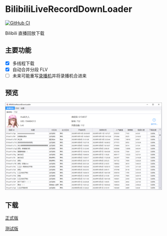# BilibiliLiveRecordDownLoader
[![GitHub CI](https://github.com/HMBSbige/BilibiliLiveRecordDownLoader/workflows/GitHub%20CI/badge.svg)](https://github.com/HMBSbige/BilibiliLiveRecordDownLoader/actions)

Bilibili 直播回放下载

## 主要功能
- [x] 多线程下载
- [x] 自动合并分段 FLV
- [ ] 未来可能重写[录播机](https://github.com/HMBSbige/AutoSplitVideo)并将录播机合进来

## 预览
![](Build/preview.png)

## 下载
[正式版](https://github.com/HMBSbige/BilibiliLiveRecordDownLoader/releases)

[测试版](https://github.com/HMBSbige/BilibiliLiveRecordDownLoader/actions)
